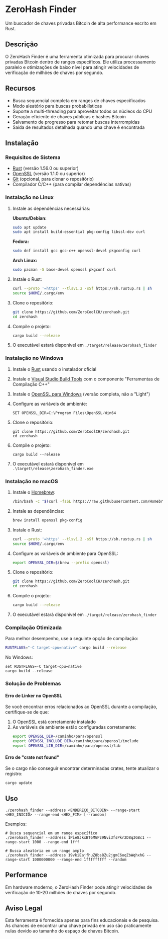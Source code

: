 # ZeroHash Finder

Um buscador de chaves privadas Bitcoin de alta performance escrito em Rust.

## Descrição

O ZeroHash Finder é uma ferramenta otimizada para procurar chaves privadas Bitcoin dentro de ranges específicos. Ele utiliza processamento paralelo e otimizações de baixo nível para atingir velocidades de verificação de milhões de chaves por segundo.

## Recursos

- Busca sequencial completa em ranges de chaves especificados
- Modo aleatório para buscas probabilísticas
- Suporte a multi-threading para aproveitar todos os núcleos do CPU
- Geração eficiente de chaves públicas e hashes Bitcoin
- Salvamento de progresso para retomar buscas interrompidas
- Saída de resultados detalhada quando uma chave é encontrada

## Instalação

### Requisitos de Sistema

- [Rust](https://www.rust-lang.org/) (versão 1.56.0 ou superior)
- [OpenSSL](https://www.openssl.org/) (versão 1.1.0 ou superior)
- [Git](https://git-scm.com/) (opcional, para clonar o repositório)
- Compilador C/C++ (para compilar dependências nativas)

### Instalação no Linux

1. Instale as dependências necessárias:

   **Ubuntu/Debian:**
   ```bash
   sudo apt update
   sudo apt install build-essential pkg-config libssl-dev curl
   ```

   **Fedora:**
   ```bash
   sudo dnf install gcc gcc-c++ openssl-devel pkgconfig curl
   ```

   **Arch Linux:**
   ```bash
   sudo pacman -S base-devel openssl pkgconf curl
   ```

2. Instale o Rust:
   ```bash
   curl --proto '=https' --tlsv1.2 -sSf https://sh.rustup.rs | sh
   source $HOME/.cargo/env
   ```

3. Clone o repositório:
   ```bash
   git clone https://github.com/ZeroCoolCH/zerohash.git
   cd zerohash
   ```

4. Compile o projeto:
   ```bash
   cargo build --release
   ```

5. O executável estará disponível em `./target/release/zerohash_finder`

### Instalação no Windows

1. Instale o [Rust](https://www.rust-lang.org/tools/install) usando o instalador oficial

2. Instale o [Visual Studio Build Tools](https://visualstudio.microsoft.com/visual-cpp-build-tools/) com o componente "Ferramentas de Compilação C++"

3. Instale o [OpenSSL para Windows](https://slproweb.com/products/Win32OpenSSL.html) (versão completa, não a "Light")

4. Configure as variáveis de ambiente:
   ```
   SET OPENSSL_DIR=C:\Program Files\OpenSSL-Win64
   ```

5. Clone o repositório:
   ```
   git clone https://github.com/ZeroCoolCH/zerohash.git
   cd zerohash
   ```

6. Compile o projeto:
   ```
   cargo build --release
   ```

7. O executável estará disponível em `.\target\release\zerohash_finder.exe`

### Instalação no macOS

1. Instale o [Homebrew](https://brew.sh/):
   ```bash
   /bin/bash -c "$(curl -fsSL https://raw.githubusercontent.com/Homebrew/install/HEAD/install.sh)"
   ```

2. Instale as dependências:
   ```bash
   brew install openssl pkg-config
   ```

3. Instale o Rust:
   ```bash
   curl --proto '=https' --tlsv1.2 -sSf https://sh.rustup.rs | sh
   source $HOME/.cargo/env
   ```

4. Configure as variáveis de ambiente para OpenSSL:
   ```bash
   export OPENSSL_DIR=$(brew --prefix openssl)
   ```

5. Clone o repositório:
   ```bash
   git clone https://github.com/ZeroCoolCH/zerohash.git
   cd zerohash
   ```

6. Compile o projeto:
   ```bash
   cargo build --release
   ```

7. O executável estará disponível em `./target/release/zerohash_finder`

### Compilação Otimizada

Para melhor desempenho, use a seguinte opção de compilação:

```bash
RUSTFLAGS="-C target-cpu=native" cargo build --release
```

No Windows:
```
set RUSTFLAGS=-C target-cpu=native
cargo build --release
```

### Solução de Problemas

#### Erro de Linker no OpenSSL
Se você encontrar erros relacionados ao OpenSSL durante a compilação, certifique-se de que:

1. O OpenSSL está corretamente instalado
2. As variáveis de ambiente estão configuradas corretamente:
   ```bash
   export OPENSSL_DIR=/caminho/para/openssl
   export OPENSSL_INCLUDE_DIR=/caminho/para/openssl/include
   export OPENSSL_LIB_DIR=/caminho/para/openssl/lib
   ```

#### Erro de "crate not found"
Se o cargo não conseguir encontrar determinadas crates, tente atualizar o registro:
```bash
cargo update
```

## Uso

```
./zerohash_finder --address <ENDEREÇO_BITCOIN> --range-start <HEX_INICIO> --range-end <HEX_FIM> [--random]
```

Exemplos:

```
# Busca sequencial em um range específico
./zerohash_finder --address 1Pie8JkxBT6MGPz9Nvi3fsPkr2D8q3GBc1 --range-start 1000 --range-end 1fff

# Busca aleatória em um range amplo
./zerohash_finder --address 19vkiEajfhuZ8bs8Zu2jgmC6oqZbWqhxhG --range-start 1000000000 --range-end 1fffffffff --random
```

## Performance

Em hardware moderno, o ZeroHash Finder pode atingir velocidades de verificação de 10-20 milhões de chaves por segundo.

## Aviso Legal

Esta ferramenta é fornecida apenas para fins educacionais e de pesquisa. As chances de encontrar uma chave privada em uso são praticamente nulas devido ao tamanho do espaço de chaves Bitcoin.